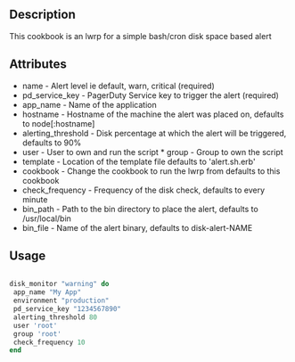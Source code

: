 Description
----------

This cookbook is an lwrp for a simple bash/cron disk space based alert


Attributes
----------

* name - Alert level ie default, warn, critical (required)
* pd_service_key - PagerDuty Service key to trigger the alert (required)
* app_name - Name of the application
* hostname - Hostname of the machine the alert was placed on, defaults to node[:hostname]
* alerting_threshold - Disk percentage at which the alert will be triggered, defaults to 90%
* user - User to own and run the script * group - Group to own the script
* template - Location of the template file defaults to 'alert.sh.erb'
* cookbook - Change the cookbook to run the lwrp from defaults to this cookbook
* check_frequency - Frequency of the disk check, defaults to every minute
* bin_path - Path to the bin directory to place the alert, defaults to /usr/local/bin
* bin_file -  Name of the alert binary, defaults to disk-alert-NAME

Usage
--------

 ```ruby

disk_monitor "warning" do
  app_name "My App"
  environment "production"
  pd_service_key "1234567890"
  alerting_threshold 80
  user 'root'
  group 'root'
  check_frequency 10
end

```

